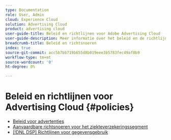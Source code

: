 ```yaml
---
type: Documentation
role: User, Admin
cloud: Experience Cloud
solution: Advertising Cloud
product: advertising cloud
user-guide-title: Beleid en richtlijnen voor Adobe Advertising Cloud
user-guide-description: Meer informatie over het beleid en de richtlijnen voor Advertising Cloud DSP en Advertising Cloud Search.
breadcrumb-title: Beleid en richtsnoeren
index: true
source-git-commit: acc5b7bb719b655d8b019eee3b5783fec49af0b9
workflow-type: tm+mt
source-wordcount: '0'
ht-degree: 0%

---
```



# Beleid en richtlijnen voor Advertising Cloud {#policies}

+ [Beleid voor advertenties](/help/policies/ad-requirements-policy.md)
+ [Aanvaardbare richtsnoeren voor het ziekteverzekeringssegment](/help/policies/health-segment-guidelines.md)
+ [[!DNL DSP] Richtlijnen voor gegevensgebruik](/help/policies/data-usage-guidelines.md)
